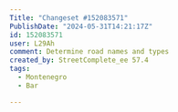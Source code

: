 ```yaml
---
Title: "Changeset #152083571"
PublishDate: "2024-05-31T14:21:17Z"
id: 152083571
user: L29Ah
comment: Determine road names and types
created_by: StreetComplete_ee 57.4
tags:
  - Montenegro
  - Bar

---
```

